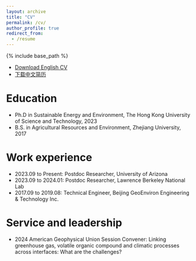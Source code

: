 ```yaml
---
layout: archive
title: "CV"
permalink: /cv/
author_profile: true
redirect_from:
  - /resume
---
```


{% include base_path %}

* [Download English CV](https://walterzwang.github.io/files/CV_e.pdf)
* [下载中文简历](https://walterzwang.github.io/files/CV_c.pdf)

Education
======
* Ph.D in Sustainable Energy and Environment, The Hong Kong University of Science and Technology, 2023
* B.S. in Agricultural Resources and Environment, Zhejiang University, 2017

Work experience
======
* 2023.09 to Present: Postdoc Researcher, University of Arizona
* 2023.09 to 2024.01: Postdoc Researcher, Lawrence Berkeley National Lab
* 2017.09 to 2019.08: Technical Engineer, Beijing GeoEnviron Engineering & Technology Inc.
  
Service and leadership
======
* 2024 American Geophysical Union Session Convener: Linking greenhouse gas, volatile organic compound and climatic processes across interfaces: What are the challenges?
